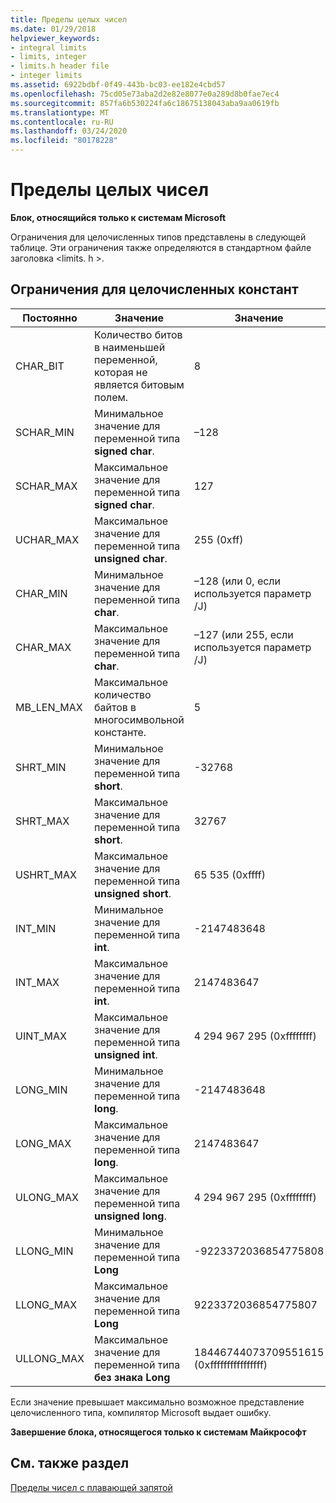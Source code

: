 ```yaml
---
title: Пределы целых чисел
ms.date: 01/29/2018
helpviewer_keywords:
- integral limits
- limits, integer
- limits.h header file
- integer limits
ms.assetid: 6922bdbf-0f49-443b-bc03-ee182e4cbd57
ms.openlocfilehash: 75cd05e73aba2d2e82e8077e0a289d8b0fae7ec4
ms.sourcegitcommit: 857fa6b530224fa6c18675138043aba9aa0619fb
ms.translationtype: MT
ms.contentlocale: ru-RU
ms.lasthandoff: 03/24/2020
ms.locfileid: "80178228"
---
```

# <a name="integer-limits"></a>Пределы целых чисел

**Блок, относящийся только к системам Microsoft**

Ограничения для целочисленных типов представлены в следующей таблице. Эти ограничения также определяются в стандартном файле заголовка \<limits. h >.

## <a name="limits-on-integer-constants"></a>Ограничения для целочисленных констант

|Постоянно|Значение|Значение|
|--------------|-------------|-----------|
|CHAR_BIT|Количество битов в наименьшей переменной, которая не является битовым полем.|8|
|SCHAR_MIN|Минимальное значение для переменной типа **signed char**.|–128|
|SCHAR_MAX|Максимальное значение для переменной типа **signed char**.|127|
|UCHAR_MAX|Максимальное значение для переменной типа **unsigned char**.|255 (0xff)|
|CHAR_MIN|Минимальное значение для переменной типа **char**.|–128 (или 0, если используется параметр /J)|
|CHAR_MAX|Максимальное значение для переменной типа **char**.|–127 (или 255, если используется параметр /J)|
|MB_LEN_MAX|Максимальное количество байтов в многосимвольной константе.|5|
|SHRT_MIN|Минимальное значение для переменной типа **short**.|-32768|
|SHRT_MAX|Максимальное значение для переменной типа **short**.|32767|
|USHRT_MAX|Максимальное значение для переменной типа **unsigned short**.|65 535 (0xffff)|
|INT_MIN|Минимальное значение для переменной типа **int**.|-2147483648|
|INT_MAX|Максимальное значение для переменной типа **int**.|2147483647|
|UINT_MAX|Максимальное значение для переменной типа **unsigned int**.|4 294 967 295 (0xffffffff)|
|LONG_MIN|Минимальное значение для переменной типа **long**.|-2147483648|
|LONG_MAX|Максимальное значение для переменной типа **long**.|2147483647|
|ULONG_MAX|Максимальное значение для переменной типа **unsigned long**.|4 294 967 295 (0xffffffff)|
|LLONG_MIN|Минимальное значение для переменной типа **Long**|-9223372036854775808|
|LLONG_MAX|Максимальное значение для переменной типа **Long**|9223372036854775807|
|ULLONG_MAX|Максимальное значение для переменной типа **без знака Long**|18446744073709551615 (0xffffffffffffffff)|

Если значение превышает максимально возможное представление целочисленного типа, компилятор Microsoft выдает ошибку.

**Завершение блока, относящегося только к системам Майкрософт**

## <a name="see-also"></a>См. также раздел

[Пределы чисел с плавающей запятой](../cpp/floating-limits.md)
